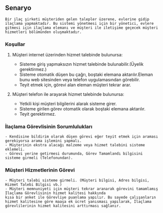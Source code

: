 ## Senaryo
	Bir ilaç şirketi müşteriden gelen talepler üzerene, evlerine gidip ilaçlama yapmaktadır. Bu sistemi yönetmesi için bir yönetici, evlere gitmesi için ilaçlama elemanı ve müşteri ile iletişime geçecek müşteri hizmetleri bölümünden oluşmaktadır.

### Koşullar

1) Müşteri internet üzerinden hizmet talebinde bulunursa:
	- Sisteme giriş yapmaksızın hizmet talebinde bulunabilir.(Üyelik gerektirmez.)
	- Sisteme otomatik düşen bu çağrı, boştaki elemana aktarılır.Eleman bunu web sitesinden veya telefon uygulamasından görebilir.
	- Teyit etmek için, görevi alan eleman müşteri tekrar arar.

2) Müşteri telefon ile arayarak hizmet talebinde bulunursa:
	- Yetkili kişi müşteri bilgilerini alarak sisteme girer. 
	- Sisteme girilen görev otomatik olarak boştaki elemana aktarılır.
	- Teyit gerektirmez.

### İlaçlama Görevlisinin Sorumlulukları
	- Kendisine bildirim olarak düşen görevi eğer teyit etmek için araması gerekiyorsa arama işlemini yapmalı.
	- Müşterinin ekstra alacağı malzeme veya hizmet talebini sisteme eklemeli.
	- Görevi yerine getirmesi durumunda, Görev Tamamlandı bilgisini sisteme girmeli (Telefonundan).

### Müşteri Hizmetlerinin Görevi
	- Müşteri talebi sisteme girmeli. (Müşteri bilgisi, Adres bilgisi, Hizmet Talebi Bilgisi vb.)
	- Müşteri memnuniyeti için müşteri tekrar aranarak görevini tamamlamış İlaçlama Görevlisinin hizmet kalitesi hakkında
	kısa bir anket ile Görevliye puanlama yapılır. Bu sayede çalışanların hizmet kalitesine göre maaşa ek ücret yanısması yapılarak, İlaçlama görevlilerinin hizmet kalitesini arttırması sağlanır.

